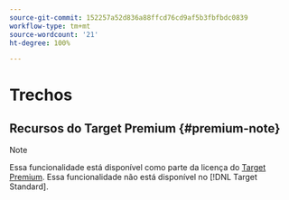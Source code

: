 ```yaml
---
source-git-commit: 152257a52d836a88ffcd76cd9af5b3fbfbdc0839
workflow-type: tm+mt
source-wordcount: '21'
ht-degree: 100%

---
```

# Trechos

## Recursos do Target Premium {#premium-note}

>[!NOTE]
>
>Essa funcionalidade está disponível como parte da licença do [Target Premium](/help/main/c-intro/intro.md#premium). Essa funcionalidade não está disponível no [!DNL Target Standard].


